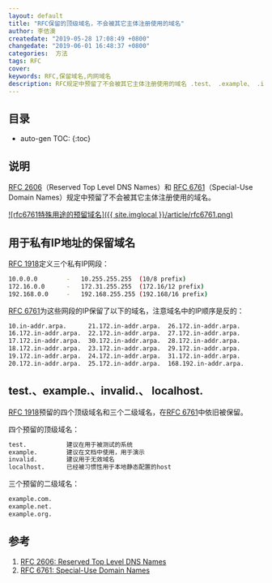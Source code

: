 ```yaml
---
layout: default
title: "RFC保留的顶级域名，不会被其它主体注册使用的域名"
author: 李佶澳
createdate: "2019-05-28 17:08:49 +0800"
changedate: "2019-06-01 16:48:37 +0800"
categories:  方法
tags: RFC
cover:
keywords: RFC,保留域名,内网域名
description: RFC规定中预留了不会被其它主体注册使用的域名 .test、 .example、 .invalid、 .localhost
---
```


## 目录

* auto-gen TOC:
{:toc}

## 说明

[RFC 2606][1]（Reserved Top Level DNS Names）和 [RFC 6761][2]（Special-Use Domain Names）规定中预留了不会被其它主体注册使用的域名。

[![rfc6761特殊用途的预留域名]({{ site.imglocal }}/article/rfc6761.png)][2]

## 用于私有IP地址的保留域名

[RFC 1918](https://tools.ietf.org/html/rfc1918)定义三个私有IP网段：

```sh
10.0.0.0        -   10.255.255.255  (10/8 prefix)
172.16.0.0      -   172.31.255.255  (172.16/12 prefix)
192.168.0.0     -   192.168.255.255 (192.168/16 prefix)
```

[RFC 6761][2]为这些网段的IP保留了以下的域名，注意域名中的IP顺序是反的：

```sh
10.in-addr.arpa.      21.172.in-addr.arpa.  26.172.in-addr.arpa.
16.172.in-addr.arpa.  22.172.in-addr.arpa.  27.172.in-addr.arpa.
17.172.in-addr.arpa.  30.172.in-addr.arpa.  28.172.in-addr.arpa.
18.172.in-addr.arpa.  23.172.in-addr.arpa.  29.172.in-addr.arpa.
19.172.in-addr.arpa.  24.172.in-addr.arpa.  31.172.in-addr.arpa.
20.172.in-addr.arpa.  25.172.in-addr.arpa.  168.192.in-addr.arpa.
```

## test.、example.、invalid.、 localhost.

[RFC 1918](https://tools.ietf.org/html/rfc1918)预留的四个顶级域名和三个二级域名，在[RFC 6761][2]中依旧被保留。

四个预留的顶级域名：

```sh
test.           建议在用于被测试的系统
example.        建议在文档中使用，用于演示
invalid.        建议用于无效域名
localhost.      已经被习惯性用于本地静态配置的host
```

三个预留的二级域名：

```sh
example.com.
example.net.
example.org.
```

## 参考

1. [RFC 2606: Reserved Top Level DNS Names][1]
2. [RFC 6761: Special-Use Domain Names][2]

[1]: https://tools.ietf.org/html/rfc2606 "RFC 2606: Reserved Top Level DNS Names"
[2]: https://tools.ietf.org/html/rfc6761 "RFC 6761: Special-Use Domain Names"

